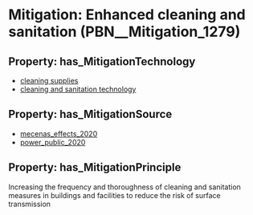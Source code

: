 # Mitigation: __Enhanced cleaning and sanitation__ (PBN__Mitigation_1279)

## Property: has_MitigationTechnology

* [cleaning supplies](../Technology/PBN__Technology_148)
* [cleaning and sanitation technology](../Technology/PBN__Technology_3974)

## Property: has_MitigationSource

* [mecenas_effects_2020](../Article/PBN__Article_228)
* [power_public_2020](../Article/PBN__Article_107)

## Property: has_MitigationPrinciple

Increasing the frequency and thoroughness of cleaning and sanitation measures in buildings and facilities to reduce the risk of surface transmission

